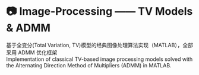 # 📷 Image-Processing —— TV Models & ADMM  
基于全变分(​Total Variation, TV​)模型的经典图像处理算法实现（MATLAB），全部采用 ADMM 优化框架  
Implementation of classical TV-based image processing models solved with the Alternating Direction Method of Multipliers (ADMM) in MATLAB.
